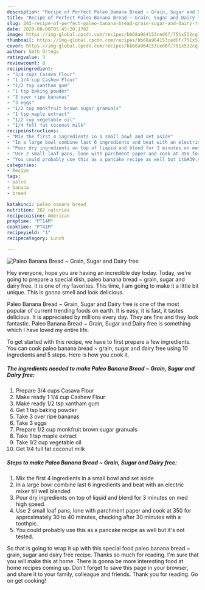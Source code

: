 ```yaml
---
description: "Recipe of Perfect Paleo Banana Bread ~ Grain, Sugar and Dairy free"
title: "Recipe of Perfect Paleo Banana Bread ~ Grain, Sugar and Dairy free"
slug: 243-recipe-of-perfect-paleo-banana-bread-grain-sugar-and-dairy-free
date: 2020-08-08T05:45:20.178Z
image: https://img-global.cpcdn.com/recipes/bb68a964153ced6f/751x532cq70/paleo-banana-bread-grain-sugar-and-dairy-free-recipe-main-photo.jpg
thumbnail: https://img-global.cpcdn.com/recipes/bb68a964153ced6f/751x532cq70/paleo-banana-bread-grain-sugar-and-dairy-free-recipe-main-photo.jpg
cover: https://img-global.cpcdn.com/recipes/bb68a964153ced6f/751x532cq70/paleo-banana-bread-grain-sugar-and-dairy-free-recipe-main-photo.jpg
author: Seth Ortega
ratingvalue: 3
reviewcount: 8
recipeingredient:
- "3/4 cups Casava Flour"
- "1 1/4 cup Cashew Flour"
- "1/2 tsp xantham gum"
- "1 tsp baking powder"
- "3 over ripe bananas"
- "3 eggs"
- "1/2 cup monkfruit brown sugar granuals"
- "1 tsp maple extract"
- "1/2 cup vegetable oil"
- "1/4 full fat coconut milk"
recipeinstructions:
- "Mix the first 4 ingredients in a small bowl and set aside"
- "In a large bowl combine last 6 ingredients and beat with an electric mixer till well blended"
- "Pour dry ingredients on top of liquid and blend for 3 minutes on med high speed."
- "Use 2 small loaf pans, lone with parchment paper and cook at 350 for approximately 30 to 40 minutes, checking after 30 minutes with a toothpic."
- "You could probably use this as a pancake recipe as well but it&#39;s not tested."
categories:
- Recipe
tags:
- paleo
- banana
- bread

katakunci: paleo banana bread 
nutrition: 282 calories
recipecuisine: American
preptime: "PT14M"
cooktime: "PT41M"
recipeyield: "1"
recipecategory: Lunch

---
```



![Paleo Banana Bread ~ Grain, Sugar and Dairy free](https://img-global.cpcdn.com/recipes/bb68a964153ced6f/751x532cq70/paleo-banana-bread-grain-sugar-and-dairy-free-recipe-main-photo.jpg)

Hey everyone, hope you are having an incredible day today. Today, we're going to prepare a special dish, paleo banana bread ~ grain, sugar and dairy free. It is one of my favorites. This time, I am going to make it a little bit unique. This is gonna smell and look delicious.

Paleo Banana Bread ~ Grain, Sugar and Dairy free is one of the most popular of current trending foods on earth. It is easy, it is fast, it tastes delicious. It is appreciated by millions every day. They are fine and they look fantastic. Paleo Banana Bread ~ Grain, Sugar and Dairy free is something which I have loved my entire life.




To get started with this recipe, we have to first prepare a few ingredients. You can cook paleo banana bread ~ grain, sugar and dairy free using 10 ingredients and 5 steps. Here is how you cook it.

##### The ingredients needed to make Paleo Banana Bread ~ Grain, Sugar and Dairy free:

1. Prepare 3/4 cups Casava Flour
1. Make ready 1 1/4 cup Cashew Flour
1. Make ready 1/2 tsp xantham gum
1. Get 1 tsp baking powder
1. Take 3 over ripe bananas
1. Take 3 eggs
1. Prepare 1/2 cup monkfruit brown sugar granuals
1. Take 1 tsp maple extract
1. Take 1/2 cup vegetable oil
1. Get 1/4 full fat coconut milk




##### Steps to make Paleo Banana Bread ~ Grain, Sugar and Dairy free:

1. Mix the first 4 ingredients in a small bowl and set aside
1. In a large bowl combine last 6 ingredients and beat with an electric mixer till well blended
1. Pour dry ingredients on top of liquid and blend for 3 minutes on med high speed.
1. Use 2 small loaf pans, lone with parchment paper and cook at 350 for approximately 30 to 40 minutes, checking after 30 minutes with a toothpic.
1. You could probably use this as a pancake recipe as well but it&#39;s not tested.




So that is going to wrap it up with this special food paleo banana bread ~ grain, sugar and dairy free recipe. Thanks so much for reading. I'm sure that you will make this at home. There is gonna be more interesting food at home recipes coming up. Don't forget to save this page in your browser, and share it to your family, colleague and friends. Thank you for reading. Go on get cooking!
